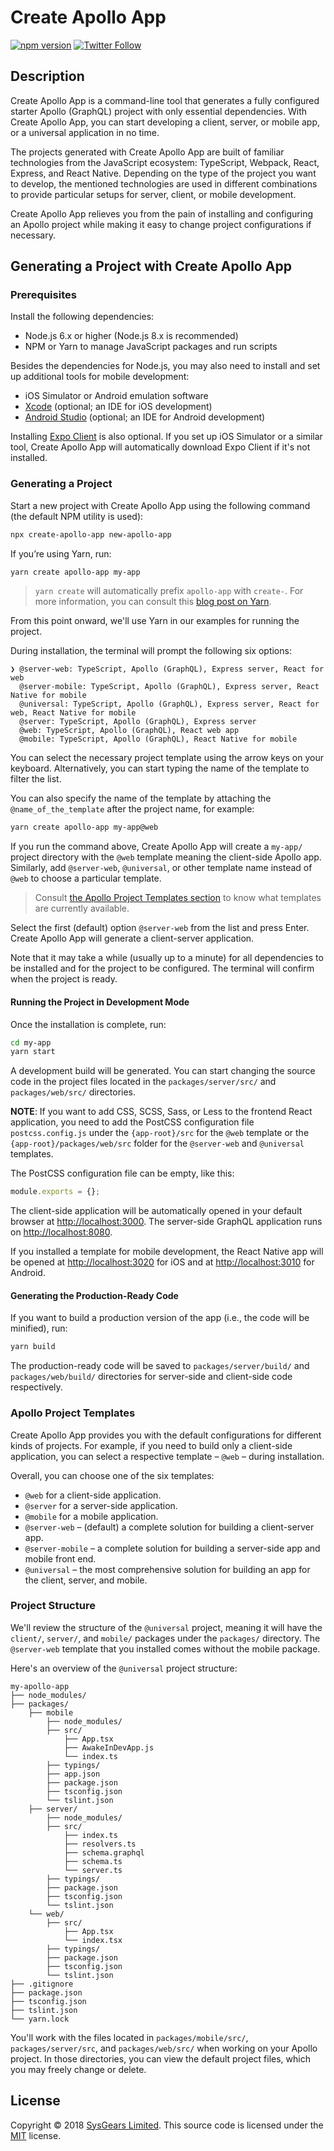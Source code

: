 # Create Apollo App

[![npm version](https://badge.fury.io/js/create-apollo-app.svg)](https://badge.fury.io/js/create-apollo-app)
[![Twitter Follow](https://img.shields.io/twitter/follow/sysgears.svg?style=social)](https://twitter.com/sysgears)

## Description

Create Apollo App is a command-line tool that generates a fully configured starter Apollo (GraphQL) project with only
essential dependencies. With Create Apollo App, you can start developing a client, server, or mobile app, or a
universal application in no time.

The projects generated with Create Apollo App are built of familiar technologies from the JavaScript ecosystem:
TypeScript, Webpack, React, Express, and React Native. Depending on the type of the project you want to develop, the
mentioned technologies are used in different combinations to provide particular setups for server, client, or mobile
development.

Create Apollo App relieves you from the pain of installing and configuring an Apollo project while making it easy to
change project configurations if necessary.

## Generating a Project with Create Apollo App

### Prerequisites

Install the following dependencies:

* Node.js 6.x or higher (Node.js 8.x is recommended)
* NPM or Yarn to manage JavaScript packages and run scripts

Besides the dependencies for Node.js, you may also need to install and set up additional tools for mobile development:

* iOS Simulator or Android emulation software
* [Xcode](https://developer.apple.com/xcode/) (optional; an IDE for iOS development)
* [Android Studio](https://developer.android.com/studio/) (optional; an IDE for Android development)

Installing [Expo Client](https://expo.io/tools#client) is also optional. If you set up iOS Simulator or a similar tool,
Create Apollo App will automatically download Expo Client if it's not installed.

### Generating a Project

Start a new project with Create Apollo App using the following command (the default NPM utility is used):

```bash
npx create-apollo-app new-apollo-app
```

If you’re using Yarn, run:

```bash
yarn create apollo-app my-app
```

> `yarn create` will automatically prefix `apollo-app` with `create-`. For more information, you can consult this [blog
post on Yarn](https://yarnpkg.com/blog/2017/05/12/introducing-yarn/).

From this point onward, we'll use Yarn in our examples for running the project.

During installation, the terminal will prompt the following six options:

```
❯ @server-web: TypeScript, Apollo (GraphQL), Express server, React for web
  @server-mobile: TypeScript, Apollo (GraphQL), Express server, React Native for mobile
  @universal: TypeScript, Apollo (GraphQL), Express server, React for web, React Native for mobile
  @server: TypeScript, Apollo (GraphQL), Express server
  @web: TypeScript, Apollo (GraphQL), React web app
  @mobile: TypeScript, Apollo (GraphQL), React Native for mobile
```

You can select the necessary project template using the arrow keys on your keyboard. Alternatively, you can start typing
the name of the template to filter the list.

You can also specify the name of the template by attaching the `@name_of_the_template` after the project name, for
example:

```bash
yarn create apollo-app my-app@web
```

If you run the command above, Create Apollo App will create a `my-app/` project directory with the `@web` template meaning
the client-side Apollo app. Similarly, add `@server-web`, `@universal`, or other template name instead of `@web` to 
choose a particular template.

> Consult [the Apollo Project Templates section](#apollo-project-templates) to know what templates are currently
available.

Select the first (default) option `@server-web` from the list and press Enter. Create Apollo App will generate a
client-server application.

Note that it may take a while (usually up to a minute) for all dependencies to be installed and for the project to be
configured. The terminal will confirm when the project is ready.

#### Running the Project in Development Mode

Once the installation is complete, run:

```bash
cd my-app
yarn start
```

A development build will be generated. You can start changing the source code in the project files located in the
`packages/server/src/` and `packages/web/src/` directories.

**NOTE**: If you want to add CSS, SCSS, Sass, or Less to the frontend React application, you need to add the PostCSS 
configuration file `postcss.config.js` under the `{app-root}/src` for the `@web` template or the 
`{app-root}/packages/web/src` folder for the `@server-web` and `@universal` templates. 

The PostCSS configuration file can be empty, like this: 

```js
module.exports = {};
````

The client-side application will be automatically opened in your default browser at [http://localhost:3000](http://localhost:3000).
The server-side GraphQL application runs on [http://localhost:8080](http://localhost:8080).

If you installed a template for mobile development, the React Native app will be opened at [http://localhost:3020](http://localhost:3020)
for iOS and at [http://localhost:3010](http://localhost:3010) for Android.  

#### Generating the Production-Ready Code

If you want to build a production version of the app (i.e., the code will be minified), run:

```bash
yarn build
```

The production-ready code will be saved to `packages/server/build/` and `packages/web/build/` directories for
server-side and client-side code respectively.

### Apollo Project Templates

Create Apollo App provides you with the default configurations for different kinds of projects. For example, if you need
to build only a client-side application, you can select a respective template &ndash; `@web` &ndash; during installation.

Overall, you can choose one of the six templates:

* `@web` for a client-side application.
* `@server` for a server-side application.
* `@mobile` for a mobile application.
* `@server-web` &ndash; (default) a complete solution for building a client-server app.
* `@server-mobile` &ndash; a complete solution for building a server-side app and mobile front end.
* `@universal` &ndash; the most comprehensive solution for building an app for the client, server, and mobile.

### Project Structure

We'll review the structure of the `@universal` project, meaning it will have the `client/`, `server/`, and `mobile/`
packages under the `packages/` directory. The `@server-web` template that you installed comes without the mobile package.

Here's an overview of the `@universal` project structure:

```
my-apollo-app
├── node_modules/
├── packages/
    ├── mobile
        ├── node_modules/
        ├── src/
            ├── App.tsx
            ├── AwakeInDevApp.js
            └── index.ts
        ├── typings/
        ├── app.json
        ├── package.json
        ├── tsconfig.json
        └── tslint.json        
    ├── server/
        ├── node_modules/
        ├── src/
            ├── index.ts
            ├── resolvers.ts
            ├── schema.graphql
            ├── schema.ts
            └── server.ts
        ├── typings/
        ├── package.json
        ├── tsconfig.json
        └── tslint.json
    └── web/
        ├── src/
            ├── App.tsx
            └── index.tsx
        ├── typings/
        ├── package.json
        ├── tsconfig.json
        └── tslint.json
├── .gitignore
├── package.json
├── tsconfig.json
├── tslint.json
└── yarn.lock
```

You'll work with the files located in `packages/mobile/src/`, `packages/server/src`, and `packages/web/src/` when working
on your Apollo project. In those directories, you can view the default project files, which you may freely change or
delete.

## License

Copyright © 2018 [SysGears Limited]. This source code is licensed under the [MIT] license.

[MIT]: LICENSE
[SysGears Limited]: http://sysgears.com
